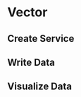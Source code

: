 # Vector

## Create Service
<!--@include: ./create-service.md-->

## Write Data
<!--@include: ./quick-start/vector.md-->

## Visualize Data
<!--@include: ./visualize-data.md-->
